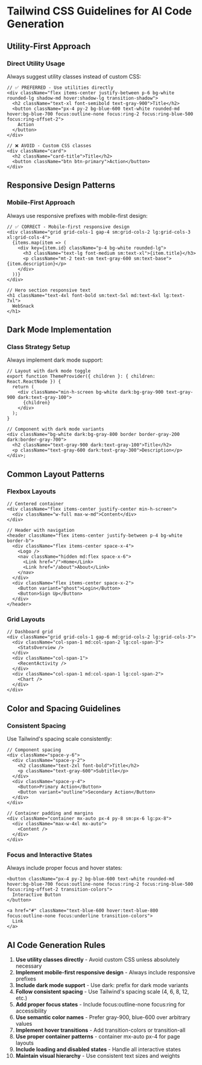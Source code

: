 # Tailwind CSS Guidelines for AI Code Generation

## Utility-First Approach

### Direct Utility Usage

Always suggest utility classes instead of custom CSS:

```tsx
// ✅ PREFERRED - Use utilities directly
<div className="flex items-center justify-between p-6 bg-white rounded-lg shadow-md hover:shadow-lg transition-shadow">
  <h2 className="text-xl font-semibold text-gray-900">Title</h2>
  <button className="px-4 py-2 bg-blue-600 text-white rounded-md hover:bg-blue-700 focus:outline-none focus:ring-2 focus:ring-blue-500 focus:ring-offset-2">
    Action
  </button>
</div>

// ❌ AVOID - Custom CSS classes
<div className="card">
  <h2 className="card-title">Title</h2>
  <button className="btn btn-primary">Action</button>
</div>
```

## Responsive Design Patterns

### Mobile-First Approach

Always use responsive prefixes with mobile-first design:

```tsx
// ✅ CORRECT - Mobile-first responsive design
<div className="grid grid-cols-1 gap-4 sm:grid-cols-2 lg:grid-cols-3 xl:grid-cols-4">
  {items.map(item => (
    <div key={item.id} className="p-4 bg-white rounded-lg">
      <h3 className="text-lg font-medium sm:text-xl">{item.title}</h3>
      <p className="mt-2 text-sm text-gray-600 sm:text-base">{item.description}</p>
    </div>
  ))}
</div>

// Hero section responsive text
<h1 className="text-4xl font-bold sm:text-5xl md:text-6xl lg:text-7xl">
  WebSnack
</h1>
```

## Dark Mode Implementation

### Class Strategy Setup

Always implement dark mode support:

```tsx
// Layout with dark mode toggle
export function ThemeProvider({ children }: { children: React.ReactNode }) {
  return (
    <div className="min-h-screen bg-white dark:bg-gray-900 text-gray-900 dark:text-gray-100">
      {children}
    </div>
  );
}

// Component with dark mode variants
<div className="bg-white dark:bg-gray-800 border border-gray-200 dark:border-gray-700">
  <h2 className="text-gray-900 dark:text-gray-100">Title</h2>
  <p className="text-gray-600 dark:text-gray-300">Description</p>
</div>;
```

## Common Layout Patterns

### Flexbox Layouts

```tsx
// Centered container
<div className="flex items-center justify-center min-h-screen">
  <div className="w-full max-w-md">Content</div>
</div>

// Header with navigation
<header className="flex items-center justify-between p-4 bg-white border-b">
  <div className="flex items-center space-x-4">
    <Logo />
    <nav className="hidden md:flex space-x-6">
      <Link href="/">Home</Link>
      <Link href="/about">About</Link>
    </nav>
  </div>
  <div className="flex items-center space-x-2">
    <Button variant="ghost">Login</Button>
    <Button>Sign Up</Button>
  </div>
</header>
```

### Grid Layouts

```tsx
// Dashboard grid
<div className="grid grid-cols-1 gap-6 md:grid-cols-2 lg:grid-cols-3">
  <div className="col-span-1 md:col-span-2 lg:col-span-3">
    <StatsOverview />
  </div>
  <div className="col-span-1">
    <RecentActivity />
  </div>
  <div className="col-span-1 md:col-span-1 lg:col-span-2">
    <Chart />
  </div>
</div>
```

## Color and Spacing Guidelines

### Consistent Spacing

Use Tailwind's spacing scale consistently:

```tsx
// Component spacing
<div className="space-y-6">
  <div className="space-y-2">
    <h2 className="text-2xl font-bold">Title</h2>
    <p className="text-gray-600">Subtitle</p>
  </div>
  <div className="space-y-4">
    <Button>Primary Action</Button>
    <Button variant="outline">Secondary Action</Button>
  </div>
</div>

// Container padding and margins
<div className="container mx-auto px-4 py-8 sm:px-6 lg:px-8">
  <div className="max-w-4xl mx-auto">
    <Content />
  </div>
</div>
```

### Focus and Interactive States

Always include proper focus and hover states:

```tsx
<button className="px-4 py-2 bg-blue-600 text-white rounded-md hover:bg-blue-700 focus:outline-none focus:ring-2 focus:ring-blue-500 focus:ring-offset-2 transition-colors">
  Interactive Button
</button>

<a href="#" className="text-blue-600 hover:text-blue-800 focus:outline-none focus:underline transition-colors">
  Link
</a>
```

## AI Code Generation Rules

1. **Use utility classes directly** - Avoid custom CSS unless absolutely necessary
2. **Implement mobile-first responsive design** - Always include responsive prefixes
3. **Include dark mode support** - Use dark: prefix for dark mode variants
4. **Follow consistent spacing** - Use Tailwind's spacing scale (4, 6, 8, 12, etc.)
5. **Add proper focus states** - Include focus:outline-none focus:ring for accessibility
6. **Use semantic color names** - Prefer gray-900, blue-600 over arbitrary values
7. **Implement hover transitions** - Add transition-colors or transition-all
8. **Use proper container patterns** - container mx-auto px-4 for page layouts
9. **Include loading and disabled states** - Handle all interactive states
10. **Maintain visual hierarchy** - Use consistent text sizes and weights
